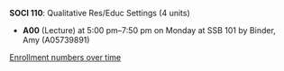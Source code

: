 **SOCI 110**: Qualitative Res/Educ Settings (4 units)

- **A00** (Lecture) at 5:00 pm–7:50 pm on Monday at SSB 101 by Binder, Amy (A05739891)

[Enrollment numbers over time](./SOCI110.tsv)
